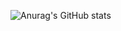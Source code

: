 ![Anurag's GitHub stats](https://github-readme-stats.vercel.app/api?username=PixirZcode&show_icons=true&theme=synthwave)
